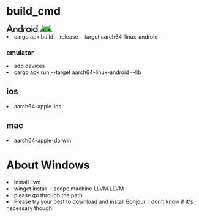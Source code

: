  # build_cmd

 <img src="horizontallockup_primary_JWbDwnP.png" alt="logo" width="120">
 <li>
 cargo apk build --release --target aarch64-linux-android

 ### emulator
 <li>
 adb devices
 <li>
 cargo apk run --target aarch64-linux-android --lib

 ## ios
 <li> 
 aarch64-apple-ios

 ## mac
 <li>
 aarch64-apple-darwin

 # About Windows
 <li>
 install llvm
 <li>
 winget install --scope machine LLVM.LLVM
 <li>
 please go through the path
 <li>
 Please try your best to download and install Bonjour. I don't know if it's necessary though.